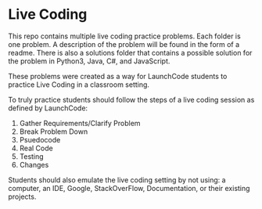 <h1>Live Coding</h1>

<p>This repo contains multiple live coding practice problems. Each folder is one problem. A description of the problem will be found in the form of a readme. There is also a solutions folder that contains a possible solution for the problem in Python3, Java, C#, and JavaScript.</p>

<p>These problems were created as a way for LaunchCode students to practice Live Coding in a classroom setting.</p>

<p>To truly practice students should follow the steps of a live coding session as defined by LaunchCode:</p>
<ol>
    <li>Gather Requirements/Clarify Problem</li>
    <li>Break Problem Down</li>
    <li>Psuedocode</li>
    <li>Real Code</li>
    <li>Testing</li>
    <li>Changes</li>
</ol>

<p>Students should also emulate the live coding setting by not using: a computer, an IDE, Google, StackOverFlow, Documentation, or their existing projects.</p>
